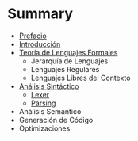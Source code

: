 # Summary

* [Prefacio](Readme.md)
* [Introducción](Intro.md)
* [Teoría de Lenguajes Formales](Lenguajes/Intro.md)
   * Jerarquía de Lenguajes
   * Lenguajes Regulares
   * Lenguajes Libres del Contexto
* [Análisis Sintáctico](Sintactico/Intro.md)
   * [Lexer](Sintactico/Lexer.md)
   * [Parsing](Sintactico/Parsing.md)
* Análisis Semántico
* Generación de Código
* Optimizaciones

